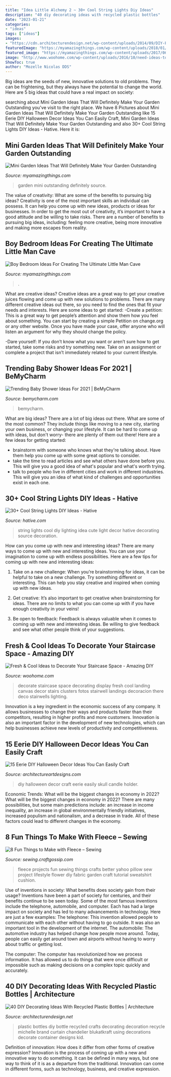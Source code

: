 ```yaml
---
title: "Idea Little Alchemy 2 ~ 30+ Cool String Lights Diy Ideas"
description: "40 diy decorating ideas with recycled plastic bottles"
date: "2023-01-21"
categories:
- "ideas"
tags: ["ideas"]
images:
- "https://cdn.architecturendesign.net/wp-content/uploads/2014/09/DIY-Plastic-Bottles-ideas-4-2.jpg"
featuredImage: "https://myamazingthings.com/wp-content/uploads/2018/01/boys-room-ideas-6.jpg"
featured_image: "https://myamazingthings.com/wp-content/uploads/2017/06/mini-garden-9.jpg"
image: "http://www.woohome.com/wp-content/uploads/2016/10/need-ideas-to-decorate-staircase-space-4.jpg"
ShowToc: true
author: "Mozelle Nicolas DDS"
---
```



Big ideas are the seeds of new, innovative solutions to old problems. They can be frightening, but they always have the potential to change the world. Here are 5 big ideas that could have a real impact on society:

	

		
searching about Mini Garden Ideas That Will Definitely Make Your Garden Outstanding you've visit to the right place. We have 8 Pictures about Mini Garden Ideas That Will Definitely Make Your Garden Outstanding like 15 Eerie DIY Halloween Decor Ideas You Can Easily Craft, Mini Garden Ideas That Will Definitely Make Your Garden Outstanding and also 30+ Cool String Lights DIY Ideas - Hative. Here it is:
		
    
## Mini Garden Ideas That Will Definitely Make Your Garden Outstanding

<img loading=lazy src="https://myamazingthings.com/wp-content/uploads/2017/06/mini-garden-9.jpg" onerror="this.onerror=null;this.src='https://tse4.mm.bing.net/th?id=OIP.vGIQmFoJ69vVbx-E0vMv1QHaJ4&amp;pid=15.1';" alt="Mini Garden Ideas That Will Definitely Make Your Garden Outstanding">

_Source: myamazingthings.com_

>garden mini outstanding definitely source. 

	

The value of creativity: What are some of the benefits to pursuing big ideas?
Creativity is one of the most important skills an individual can possess. It can help you come up with new ideas, products or ideas for businesses. In order to get the most out of creativity, it’s important to have a good attitude and be willing to take risks. There are a number of benefits to pursuing big ideas, including: feeling more creative, being more innovative and making more escapes from reality.

    
## Boy Bedroom Ideas For Creating The Ultimate Little Man Cave

<img loading=lazy src="https://myamazingthings.com/wp-content/uploads/2018/01/boys-room-ideas-6.jpg" onerror="this.onerror=null;this.src='https://tse4.mm.bing.net/th?id=OIP.WzeivMw1Wzhu8-N7bZNl1gHaJQ&amp;pid=15.1';" alt="Boy Bedroom Ideas For Creating The Ultimate Little Man Cave">

_Source: myamazingthings.com_

>. 

	

What are creative ideas?
Creative ideas are a great way to get your creative juices flowing and come up with new solutions to problems. There are many different creative ideas out there, so you need to find the ones that fit your needs and interests. Here are some ideas to get started: 
-Create a petition: This is a great way to get people’s attention and show them how you feel about something. You can start by creating a simple Petition on change.org or any other website. Once you have made your case, offer anyone who will listen an argument for why they should change the policy. 

-Dare yourself: If you don’t know what you want or aren’t sure how to get started, take some risks and try something new. Take on an assignment or complete a project that isn’t immediately related to your current lifestyle.

    
## Trending Baby Shower Ideas For 2021 | BeMyCharm

<img loading=lazy src="https://bemycharm.com/sites/default/files/2020-12/BabyShowerKissingImage.png" onerror="this.onerror=null;this.src='https://tse1.mm.bing.net/th?id=OIP.uVzM1GXYeJIOedFfoE3IgAHaE8&amp;pid=15.1';" alt="Trending Baby Shower Ideas For 2021 | BeMyCharm">

_Source: bemycharm.com_

>bemycharm. 

	

What are big ideas?
There are a lot of big ideas out there. What are some of the most common? They include things like moving to a new city, starting your own business, or changing your lifestyle. It can be hard to come up with ideas, but don't worry- there are plenty of them out there! Here are a few ideas for getting started: 
- brainstorm with someone who knows what they're talking about. Have them help you come up with some great options to consider. 
- take the time to read articles and see what others have done before you. This will give you a good idea of what's popular and what's worth trying. 
- talk to people who live in different cities and work in different industries. This will give you an idea of what kind of challenges and opportunities exist in each one.

    
## 30+ Cool String Lights DIY Ideas - Hative

<img loading=lazy src="http://hative.com/wp-content/uploads/2015/01/string-lights-diy-ideas/15-string-lights-diy-ideas.jpg" onerror="this.onerror=null;this.src='https://tse2.mm.bing.net/th?id=OIP.8_MbPe9P1zdsin5ir-VOTQHaJ3&amp;pid=15.1';" alt="30+ Cool String Lights DIY Ideas - Hative">

_Source: hative.com_

>string lights cool diy lighting idea cute light decor hative decorating source decoration. 

	

How can you come up with new and interesting ideas?
There are many ways to come up with new and interesting ideas. You can use your imagination to come up with endless possibilities. Here are a few tips for coming up with new and interesting ideas:
1. Take on a new challenge: When you’re brainstorming for ideas, it can be helpful to take on a new challenge. Try something different or interesting. This can help you stay creative and inspired when coming up with new ideas.

2. Get creative: It’s also important to get creative when brainstorming for ideas. There are no limits to what you can come up with if you have enough creativity in your veins!

3. Be open to feedback: Feedback is always valuable when it comes to coming up with new and interesting ideas. Be willing to give feedback and see what other people think of your suggestions.

    
## Fresh &amp; Cool Ideas To Decorate Your Staircase Space - Amazing DIY

<img loading=lazy src="http://www.woohome.com/wp-content/uploads/2016/10/need-ideas-to-decorate-staircase-space-4.jpg" onerror="this.onerror=null;this.src='https://tse1.mm.bing.net/th?id=OIP.1s5MiqNYUrQFqwpWhERnmgHaLD&amp;pid=15.1';" alt="Fresh &amp; Cool Ideas to Decorate Your Staircase Space - Amazing DIY">

_Source: woohome.com_

>decorate staircase space decorating display fresh cool landing canvas decor stairs clusters fotos stairwell landings decoracion there deco stairwells lighting. 

	

Innovation is a key ingredient in the economic success of any company. It allows businesses to change their ways and products faster than their competitors, resulting in higher profits and more customers. Innovation is also an important factor in the development of new technologies, which can help businesses achieve new levels of productivity and competitiveness.

    
## 15 Eerie DIY Halloween Decor Ideas You Can Easily Craft

<img loading=lazy src="https://www.architectureartdesigns.com/wp-content/uploads/2019/10/15-Eerie-DIY-Halloween-Decor-Ideas-You-Can-Easily-Craft-10.jpg" onerror="this.onerror=null;this.src='https://tse4.mm.bing.net/th?id=OIP.2dpapodZPWFMCaFP-lGBrAHaLH&amp;pid=15.1';" alt="15 Eerie DIY Halloween Decor Ideas You Can Easily Craft">

_Source: architectureartdesigns.com_

>diy halloween decor craft eerie easily skull candle holder. 

	

Economic Trends: What will be the biggest changes in economy in 2022?
What will be the biggest changes in economy in 2022? There are many possibilities, but some main predictions include: an increase in income inequality, an increase in global environmentally friendly initiatives, increased populism and nationalism, and a decrease in trade. All of these factors could lead to different changes in the economy.

    
## 8 Fun Things To Make With Fleece – Sewing

<img loading=lazy src="http://i0.wp.com/sewing.craftgossip.com/files/2016/05/flowerpillow.jpg?resize=600%2C904" onerror="this.onerror=null;this.src='https://tse3.mm.bing.net/th?id=OIP.vtHCrq4PShmOxRt06BgfcQHaLK&amp;pid=15.1';" alt="8 Fun Things to Make with Fleece – Sewing">

_Source: sewing.craftgossip.com_

>fleece projects fun sewing things crafts better yahoo pillow sew project lifestyle flower diy fabric garden craft tutorial sweatshirt cushion. 

	

Use of inventions in society: What benefits does society gain from their usage?
Inventions have been a part of society for centuries, and their benefits continue to be seen today. Some of the most famous inventions include the telephone, automobile, and computer. Each has had a large impact on society and has led to many advancements in technology. Here are just a few examples: The telephone: This invention allowed people to communicate with each other without having to go outside. It was also an important tool in the development of the internet.
The automobile: The automotive industry has helped change how people move around. Today, people can easily get around town and airports without having to worry about traffic or getting lost.

The computer: The computer has revolutionized how we process information. It has allowed us to do things that were once difficult or impossible such as making decisions on a complex topic quickly and accurately.

    
## 40 DIY Decorating Ideas With Recycled Plastic Bottles | Architecture

<img loading=lazy src="https://cdn.architecturendesign.net/wp-content/uploads/2014/09/DIY-Plastic-Bottles-ideas-4-2.jpg" onerror="this.onerror=null;this.src='https://tse3.mm.bing.net/th?id=OIP.sCR2CW4LfAk_nL8GVilFPwHaJ0&amp;pid=15.1';" alt="40 DIY Decorating Ideas With Recycled Plastic Bottles | Architecture">

_Source: architecturendesign.net_

>plastic bottles diy bottle recycled crafts decorating decoration recycle michelle brand curtain chandelier blukatkraft using decorations decorate container designs kid. 

	

Definition of innovation: How does it differ from other forms of creative expression?
Innovation is the process of coming up with a new and innovative way to do something. It can be defined in many ways, but one way to think of it is as a departure from the traditional. Innovation can come in different forms, such as technology, business, and creative expression.

